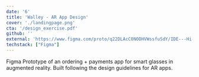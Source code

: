 ```yaml
---
date: '6'
title: 'Walley - AR App Design'
cover: './landingpage.png'
cta: '/design_exercise.pdf'
github: ''
external: 'https://www.figma.com/proto/q22DLAcC0N0DHVWssfuSdY/IDE---Hi-Fi-Prototype?page-id=0%3A1&node-id=35%3A205&starting-point-node-id=35%3A205&scaling=scale-down&show-proto-sidebar=1'
techstack: ["Figma"]
---
```

Figma Prototype of an ordering + payments app for smart glasses in augmented reality. Built following the design guidelines for AR apps.
